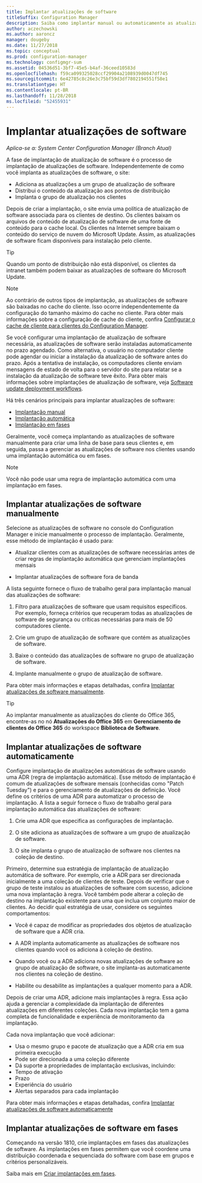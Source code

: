 ```yaml
---
title: Implantar atualizações de software
titleSuffix: Configuration Manager
description: Saiba como implantar manual ou automaticamente as atualizações de software no console do Configuration Manager.
author: aczechowski
ms.author: aaroncz
manager: dougeby
ms.date: 11/27/2018
ms.topic: conceptual
ms.prod: configuration-manager
ms.technology: configmgr-sum
ms.assetid: 04536d51-3bf7-45e5-b4af-36ceed10583d
ms.openlocfilehash: f59ca099325028ccf29904a2108939d0047df745
ms.sourcegitcommit: 6e42785c8c26e3c75bf59d3df7802194551f58e1
ms.translationtype: HT
ms.contentlocale: pt-BR
ms.lasthandoff: 11/28/2018
ms.locfileid: "52455931"
---
```

# <a name="deploy-software-updates"></a>Implantar atualizações de software  

*Aplica-se a: System Center Configuration Manager (Branch Atual)*

A fase de implantação de atualização de software é o processo de implantação de atualizações de software. Independentemente de como você implanta as atualizações de software, o site:
- Adiciona as atualizações a um grupo de atualização de software
- Distribui o conteúdo da atualização aos pontos de distribuição
- Implanta o grupo de atualização nos clientes  

Depois de criar a implantação, o site envia uma política de atualização de software associada para os clientes de destino. Os clientes baixam os arquivos de conteúdo de atualização de software de uma fonte de conteúdo para o cache local. Os clientes na Internet sempre baixam o conteúdo do serviço de nuvem do Microsoft Update. Assim, as atualizações de software ficam disponíveis para instalação pelo cliente.   

> [!Tip]  
>  Quando um ponto de distribuição não está disponível, os clientes da intranet também podem baixar as atualizações de software do Microsoft Update.  

> [!NOTE]  
>  Ao contrário de outros tipos de implantação, as atualizações de software são baixadas no cache do cliente. Isso ocorre independentemente da configuração do tamanho máximo do cache no cliente. Para obter mais informações sobre a configuração de cache do cliente, confira [Configurar o cache de cliente para clientes do Configuration Manager](/sccm/core/clients/manage/manage-clients#BKMK_ClientCache).  

Se você configurar uma implantação de atualização de software necessária, as atualizações de software serão instaladas automaticamente no prazo agendado. Como alternativa, o usuário no computador cliente pode agendar ou iniciar a instalação da atualização de software antes do prazo. Após a tentativa de instalação, os computadores cliente enviam mensagens de estado de volta para o servidor do site para relatar se a instalação da atualização de software teve êxito. Para obter mais informações sobre implantações de atualização de software, veja [Software update deployment workflows](/sccm/sum/understand/software-updates-introduction#BKMK_DeploymentWorkflows).  

Há três cenários principais para implantar atualizações de software: 
- [Implantação manual](#BKMK_ManualDeployment)  
- [Implantação automática](#bkmk_auto)  
- [Implantação em fases](#bkmk_phased)  

Geralmente, você começa implantando as atualizações de software manualmente para criar uma linha de base para seus clientes e, em seguida, passa a gerenciar as atualizações de software nos clientes usando uma implantação automática ou em fases.  

> [!Note]  
> Você não pode usar uma regra de implantação automática com uma implantação em fases.



## <a name="BKMK_ManualDeployment"></a> Implantar atualizações de software manualmente
Selecione as atualizações de software no console do Configuration Manager e inicie manualmente o processo de implantação. Geralmente, esse método de implantação é usado para:  

- Atualizar clientes com as atualizações de software necessárias antes de criar regras de implantação automática que gerenciam implantações mensais  

- Implantar atualizações de software fora de banda  


A lista seguinte fornece o fluxo de trabalho geral para implantação manual das atualizações de software:  

1. Filtro para atualizações de software que usam requisitos específicos. Por exemplo, forneça critérios que recuperam todas as atualizações de software de segurança ou críticas necessárias para mais de 50 computadores cliente.  

2. Crie um grupo de atualização de software que contém as atualizações de software.  

3. Baixe o conteúdo das atualizações de software no grupo de atualização de software.  

4. Implante manualmente o grupo de atualização de software.  

Para obter mais informações e etapas detalhadas, confira [Implantar atualizações de software manualmente](manually-deploy-software-updates.md).

> [!Tip]  
> Ao implantar manualmente as atualizações do cliente do Office 365, encontre-as no nó **Atualizações do Office 365** em **Gerenciamento de clientes do Office 365** do workspace **Biblioteca de Software**.  



## <a name="bkmk_auto"></a> Implantar atualizações de software automaticamente

Configure implantação de atualizações automáticas de software usando uma ADR (regra de implantação automática). Esse método de implantação é comum de atualizações de software mensais (conhecidas como "Patch Tuesday") e para o gerenciamento de atualizações de definição. Você define os critérios de uma ADR para automatizar o processo de implantação. A lista a seguir fornece o fluxo de trabalho geral para implantação automática das atualizações de software:  

1.  Crie uma ADR que especifica as configurações de implantação.  

2.  O site adiciona as atualizações de software a um grupo de atualização de software.  

3.  O site implanta o grupo de atualização de software nos clientes na coleção de destino.  

Primeiro, determine sua estratégia de implantação de atualização automática de software. Por exemplo, crie a ADR para ser direcionada inicialmente a uma coleção de clientes de teste. Depois de verificar que o grupo de teste instalou as atualizações de software com sucesso, adicione uma nova implantação à regra. Você também pode alterar a coleção de destino na implantação existente para uma que inclua um conjunto maior de clientes. Ao decidir qual estratégia de usar, considere os seguintes comportamentos:  

- Você é capaz de modificar as propriedades dos objetos de atualização de software que a ADR cria.   

- A ADR implanta automaticamente as atualizações de software nos clientes quando você os adiciona à coleção de destino.  

- Quando você ou a ADR adiciona novas atualizações de software ao grupo de atualização de software, o site implanta-as automaticamente nos clientes na coleção de destino.  

- Habilite ou desabilite as implantações a qualquer momento para a ADR.  


Depois de criar uma ADR, adicione mais implantações à regra. Essa ação ajuda a gerenciar a complexidade da implantação de diferentes atualizações em diferentes coleções. Cada nova implantação tem a gama completa de funcionalidade e experiência de monitoramento da implantação.  

Cada nova implantação que você adicionar:  

-   Usa o mesmo grupo e pacote de atualização que a ADR cria em sua primeira execução  
-   Pode ser direcionada a uma coleção diferente  
-   Dá suporte a propriedades de implantação exclusivas, incluindo:  
   -   Tempo de ativação  
   -   Prazo  
   -   Experiência do usuário  
   -   Alertas separados para cada implantação  


Para obter mais informações e etapas detalhadas, confira [Implantar atualizações de software automaticamente](automatically-deploy-software-updates.md)



## <a name="bkmk_phased"></a> Implantar atualizações de software em fases

<!--1358146--> Começando na versão 1810, crie implantações em fases das atualizações de software. As implantações em fases permitem que você coordene uma distribuição coordenada e sequenciada do software com base em grupos e critérios personalizáveis.

Saiba mais em [Criar implantações em fases](/sccm/osd/deploy-use/create-phased-deployment-for-task-sequence?toc=/sccm/sum/toc.json&bc=/sccm/sum/breadcrumb/toc.json).

